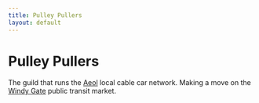 ```yaml
---
title: Pulley Pullers
layout: default
---
```


# Pulley Pullers
The guild that runs the [Aeol](/FATE_in_the_BAWG/locations/Aeol.html) local cable car network. Making a move on the [Windy Gate](/FATE_in_the_BAWG/locations/Windy_gate.html) public transit market.